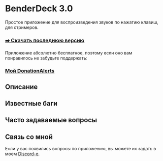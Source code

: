 # BenderDeck 3.0
Простое приложение для воспроизведения звуков по нажатию клавиш, для стримеров.
### [:arrow_right: Скачать последнюю версию](https://github.com/PavlikBender/BenderDeck/releases/download/v3.0/BenderDeckSetup.msi)
Приложение абсолютно бесплатное, поэтому если оно вам понравилось не забудьте поддержать:
### [Мой DonationAlerts](https://www.donationalerts.com/r/pavlikbender)


## Описание
## Известные баги
## Часто задаваемые вопросы
## Связь со мной
Если у вас появились вопросы по приложению, вы можете их задать в моем [Discord-е](https://discord.com/invite/gaVrv6k).
